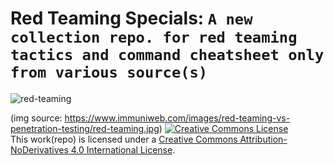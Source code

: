 # Red Teaming Specials: `A new collection repo. for red teaming tactics and command cheatsheet only from various source(s)`
![red-teaming](https://github.com/TechnologyMediaorg/red-teaming-specials/assets/111997815/a008d142-747f-4b84-a8f5-d17b1d147fe1)

(img source: https://www.immuniweb.com/images/red-teaming-vs-penetration-testing/red-teaming.jpg)
<a rel="license" href="http://creativecommons.org/licenses/by-nd/4.0/"><img alt="Creative Commons License" style="border-width:0" src="https://i.creativecommons.org/l/by-nd/4.0/88x31.png" /></a><br />This work(repo) is licensed under a <a rel="license" href="http://creativecommons.org/licenses/by-nd/4.0/">Creative Commons Attribution-NoDerivatives 4.0 International License</a>.
